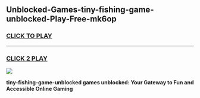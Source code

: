
## Unblocked-Games-tiny-fishing-game-unblocked-Play-Free-mk6op
<h3>
<a href="https://premium76.site?title=tiny-fishing-game-unblocked&ref=09A">CLICK TO PLAY</a></h3>
<hr>

<h3>
<a href="https://premium76.site?title=tiny-fishing-game-unblocked&ref=09A">CLICK 2 PLAY</a>
  
</h3>

<a href="https://premium76.site?title=tiny-fishing-game-unblocked&ref=09A"><img src="https://clearcache.store/games.png"></a>


**tiny-fishing-game-unblocked games unblocked: Your Gateway to Fun and Accessible Online Gaming**
